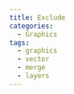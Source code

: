 ```yaml
---
title: Exclude
categories:
  - Graphics
tags:
  - graphics
  - vector
  - merge
  - layers
---
```

